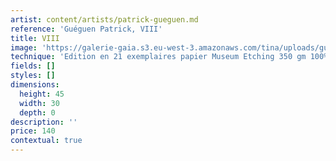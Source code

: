 ```yaml
---
artist: content/artists/patrick-gueguen.md
reference: 'Guéguen Patrick, VIII'
title: VIII
image: 'https://galerie-gaia.s3.eu-west-3.amazonaws.com/tina/uploads/gueguen-patrick/Galerie Gaïa - Patrick Guéguen - VIII - 44 x 29 cm.JPG'
technique: 'Edition en 21 exemplaires papier Museum Etching 350 gm 100% coton, Natural White'
fields: []
styles: []
dimensions:
  height: 45
  width: 30
  depth: 0
description: ''
price: 140
contextual: true
---
```



